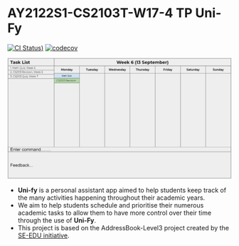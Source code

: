 # AY2122S1-CS2103T-W17-4 TP Uni-Fy


[![CI Status](https://github.com/AY2122S1-CS2103T-W17-4/tp/workflows/Java%20CI/badge.svg))](https://github.com/AY2122S1-CS2103T-W17-4/tp/actions)
[![codecov](https://codecov.io/gh/AY2122S1-CS2103T-W17-4/tp/branch/master/graph/badge.svg?token=AV4MFDJWM3)](https://codecov.io/gh/AY2122S1-CS2103T-W17-4/tp)

![Ui](docs/images/Ui.png)

* **Uni-fy** is a personal assistant app aimed to help students keep track of the many activities happening throughout their academic years.
* We aim to help students schedule and prioritise their numerous academic tasks to allow them to have more control over their time through the use of **Uni-Fy**.
* This project is based on the AddressBook-Level3 project created by the [SE-EDU initiative](https://se-education.org).
